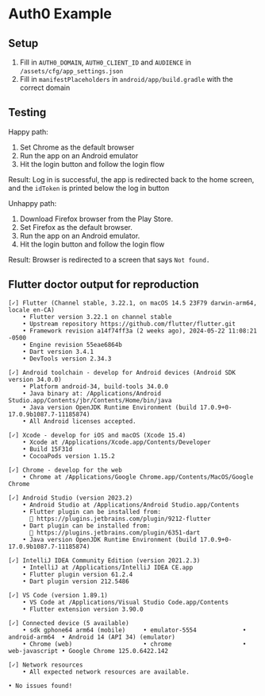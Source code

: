 # Auth0 Example

## Setup

1. Fill in `AUTH0_DOMAIN`, `AUTH0_CLIENT_ID` and `AUDIENCE` in `/assets/cfg/app_settings.json`
2. Fill in `manifestPlaceholders` in `android/app/build.gradle` with the correct domain

## Testing
Happy path:
1. Set Chrome as the default browser
2. Run the app on an Android emulator
3. Hit the login button and follow the login flow

Result: Log in is successful, the app is redirected back to the home screen, and the `idToken` is printed below the log in button

Unhappy path:
1. Download Firefox browser from the Play Store.
2. Set Firefox as the default browser.
3. Run the app on an Android emulator.
4. Hit the login button and follow the login flow

Result: Browser is redirected to a screen that says `Not found.`

## Flutter doctor output for reproduction
```
[✓] Flutter (Channel stable, 3.22.1, on macOS 14.5 23F79 darwin-arm64, locale en-CA)
    • Flutter version 3.22.1 on channel stable
    • Upstream repository https://github.com/flutter/flutter.git
    • Framework revision a14f74ff3a (2 weeks ago), 2024-05-22 11:08:21 -0500
    • Engine revision 55eae6864b
    • Dart version 3.4.1
    • DevTools version 2.34.3

[✓] Android toolchain - develop for Android devices (Android SDK version 34.0.0)
    • Platform android-34, build-tools 34.0.0
    • Java binary at: /Applications/Android Studio.app/Contents/jbr/Contents/Home/bin/java
    • Java version OpenJDK Runtime Environment (build 17.0.9+0-17.0.9b1087.7-11185874)
    • All Android licenses accepted.

[✓] Xcode - develop for iOS and macOS (Xcode 15.4)
    • Xcode at /Applications/Xcode.app/Contents/Developer
    • Build 15F31d
    • CocoaPods version 1.15.2

[✓] Chrome - develop for the web
    • Chrome at /Applications/Google Chrome.app/Contents/MacOS/Google Chrome

[✓] Android Studio (version 2023.2)
    • Android Studio at /Applications/Android Studio.app/Contents
    • Flutter plugin can be installed from:
      🔨 https://plugins.jetbrains.com/plugin/9212-flutter
    • Dart plugin can be installed from:
      🔨 https://plugins.jetbrains.com/plugin/6351-dart
    • Java version OpenJDK Runtime Environment (build 17.0.9+0-17.0.9b1087.7-11185874)

[✓] IntelliJ IDEA Community Edition (version 2021.2.3)
    • IntelliJ at /Applications/IntelliJ IDEA CE.app
    • Flutter plugin version 61.2.4
    • Dart plugin version 212.5486

[✓] VS Code (version 1.89.1)
    • VS Code at /Applications/Visual Studio Code.app/Contents
    • Flutter extension version 3.90.0

[✓] Connected device (5 available)
    • sdk gphone64 arm64 (mobile)     • emulator-5554             • android-arm64  • Android 14 (API 34) (emulator)
    • Chrome (web)                    • chrome                    • web-javascript • Google Chrome 125.0.6422.142

[✓] Network resources
    • All expected network resources are available.

• No issues found!
```